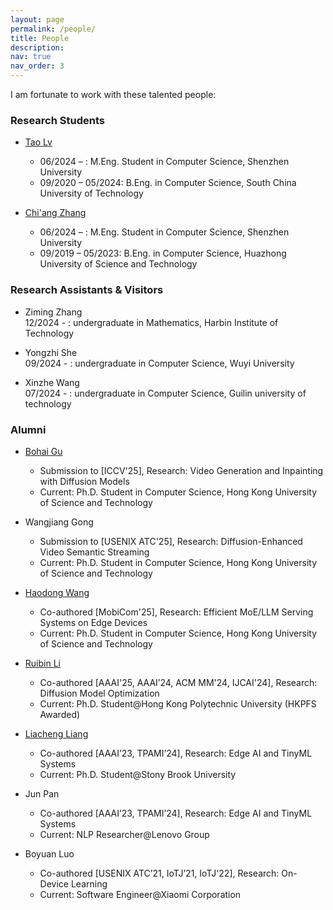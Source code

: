 ```yaml
---
layout: page
permalink: /people/
title: People
description: 
nav: true
nav_order: 3
---
```


I am fortunate to work with these talented people:

### Research Students

* [Tao Lv](https://lvtao65535.github.io/)  
    * 06/2024 – : M.Eng. Student in Computer Science, Shenzhen University   
    * 09/2020 – 05/2024: B.Eng. in Computer Science, South China University of Technology   

* [Chi'ang Zhang](https://zhangchiang.github.io/)  
    * 06/2024 – : M.Eng. Student in Computer Science, Shenzhen University    
    * 09/2019 – 05/2023: B.Eng. in Computer Science, Huazhong University of Science and Technology   


### Research Assistants & Visitors

* Ziming Zhang  
    12/2024 - : undergraduate in Mathematics, Harbin Institute of Technology   

* Yongzhi She  
    09/2024 - : undergraduate in Computer Science, Wuyi University   

* Xinzhe Wang  
    07/2024 - : undergraduate in Computer Science, Guilin university of technology   


### Alumni

* [Bohai Gu](https://nevsnev.github.io/)  
    * Submission to [ICCV'25], Research: Video Generation and Inpainting with Diffusion Models  
    * Current: Ph.D. Student in Computer Science, Hong Kong University of Science and Technology 

* Wangjiang Gong  
    * Submission to [USENIX ATC'25], Research: Diffusion-Enhanced Video Semantic Streaming   
    * Current: Ph.D. Student in Computer Science, Hong Kong University of Science and Technology   
  
* [Haodong Wang](https://hkpeilab.github.io/people/haodong-wang/)  
    * Co-authored [MobiCom'25], Research: Efficient MoE/LLM Serving Systems on Edge Devices   
    * Current: Ph.D. Student in Computer Science, Hong Kong University of Science and Technology   

* [Ruibin Li](https://hkpeilab.github.io/people/ruibin-li/)  
    * Co-authored [AAAI'25, AAAI’24, ACM MM'24, IJCAI'24], Research: Diffusion Model Optimization   
    * Current: Ph.D. Student@Hong Kong Polytechnic University (HKPFS Awarded)   

* [Liacheng Liang](https://jiacheng.netlify.app/)  
    * Co-authored [AAAI’23, TPAMI’24], Research: Edge AI and TinyML Systems   
    * Current: Ph.D. Student@Stony Brook University   

* Jun Pan  
    * Co-authored [AAAI’23, TPAMI’24], Research: Edge AI and TinyML Systems   
    * Current: NLP Researcher@Lenovo Group   

* Boyuan Luo   
    * Co-authored [USENIX ATC’21, IoTJ’21, IoTJ'22], Research: On-Device Learning   
    * Current: Software Engineer@Xiaomi Corporation   
    